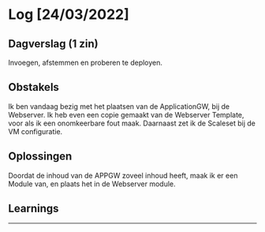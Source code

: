 # Log [24/03/2022]
 
## Dagverslag (1 zin)
Invoegen, afstemmen en proberen te deployen.
## Obstakels
 Ik ben vandaag bezig met het plaatsen van de ApplicationGW, bij de Webserver.
 Ik heb even een copie gemaakt van de Webserver Template, voor als ik een onomkeerbare fout maak. Daarnaast zet ik de Scaleset bij de VM configuratie.
## Oplossingen
Doordat de inhoud van de APPGW zoveel inhoud heeft, maak ik er een Module van, en plaats het in de Webserver module.
## Learnings
 
---
